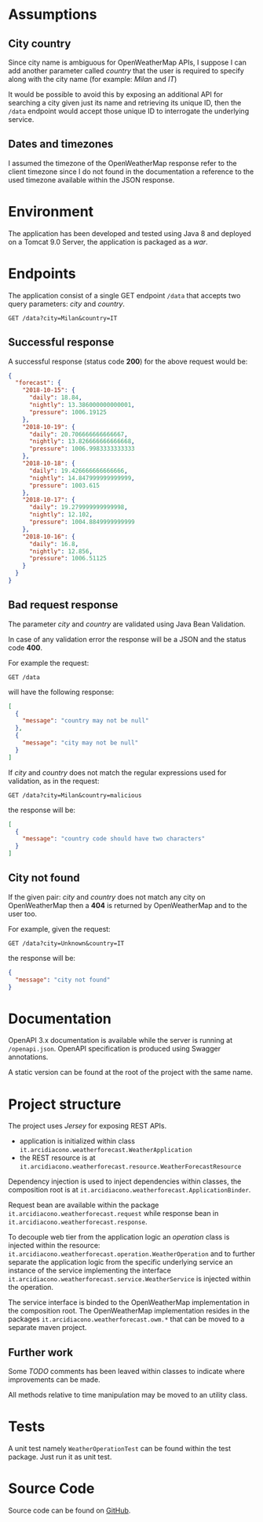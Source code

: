 # Assumptions
## City country
Since city name is ambiguous for OpenWeatherMap APIs, I suppose I can add another parameter called *country* that the user is required to specify along with the city name (for example: *Milan* and *IT*)

It would be possible to avoid this by exposing an additional API for searching a city given just its name and retrieving its unique ID, then the `/data` endpoint would accept those unique ID to interrogate the underlying service.

## Dates and timezones
I assumed the timezone of the OpenWeatherMap response refer to the client timezone since I do not found in the documentation a reference to the used timezone available within the JSON response.

# Environment
The application has been developed and tested using Java 8 and deployed on a Tomcat 9.0 Server, the application is packaged as a _war_.

# Endpoints
The application consist of a single GET endpoint `/data` that accepts two query parameters: *city* and *country*.

```
GET /data?city=Milan&country=IT
```

## Successful response
A successful response (status code **200**) for the above request would be:

```json
{
  "forecast": {
    "2018-10-15": {
      "daily": 18.84,
      "nightly": 13.386000000000001,
      "pressure": 1006.19125
    },
    "2018-10-19": {
      "daily": 20.706666666666667,
      "nightly": 13.826666666666668,
      "pressure": 1006.9983333333333
    },
    "2018-10-18": {
      "daily": 19.426666666666666,
      "nightly": 14.847999999999999,
      "pressure": 1003.615
    },
    "2018-10-17": {
      "daily": 19.279999999999998,
      "nightly": 12.102,
      "pressure": 1004.8849999999999
    },
    "2018-10-16": {
      "daily": 16.8,
      "nightly": 12.856,
      "pressure": 1006.51125
    }
  }
}
```

## Bad request response
The parameter *city* and *country* are validated using Java Bean Validation. 

In case of any validation error the response will be a JSON and the status code **400**.

For example the request:  

```
GET /data
```
will have the following response:

```json
[
  {
    "message": "country may not be null"
  },
  {
    "message": "city may not be null"
  }
]
```
If *city* and *country* does not match the regular expressions used for validation, as in the request:

```
GET /data?city=Milan&country=malicious
```
the response will be:

```json
[
  {
    "message": "country code should have two characters"
  }
]
```

## City not found
If the given pair: *city* and *country* does not match any city on OpenWeatherMap then a **404** is returned by OpenWeatherMap and to the user too.

For example, given the request:

```
GET /data?city=Unknown&country=IT
```
the response will be:

```json
{
  "message": "city not found"
}
```

# Documentation
OpenAPI 3.x documentation is available while the server is running at `/openapi.json`. OpenAPI specification is produced using Swagger annotations.

A static version can be found at the root of the project with the same name.

# Project structure
The project uses *Jersey* for exposing REST APIs.

- application is initialized within class `it.arcidiacono.weatherforecast.WeatherApplication`
- the REST resource is at `it.arcidiacono.weatherforecast.resource.WeatherForecastResource`

Dependency injection is used to inject dependencies within classes, the composition root is at `it.arcidiacono.weatherforecast.ApplicationBinder`.

Request bean are available within the package `it.arcidiacono.weatherforecast.request` while response bean in `it.arcidiacono.weatherforecast.response`.

To decouple web tier from the application logic an *operation* class is injected within the resource: `it.arcidiacono.weatherforecast.operation.WeatherOperation` and to further separate the application logic from the specific underlying service an instance of the service implementing the interface `it.arcidiacono.weatherforecast.service.WeatherService` is injected within the operation.

The service interface is binded to the OpenWeatherMap implementation in the composition root. The OpenWeatherMap implementation resides in the packages `it.arcidiacono.weatherforecast.owm.*` that can be moved to a separate maven project.

## Further work
Some *TODO* comments has been leaved within classes to indicate where improvements can be made.

All methods relative to time manipulation may be moved to an utility class.

# Tests
A unit test namely `WeatherOperationTest` can be found within the test package. Just run it as unit test.

# Source Code
Source code can be found on [GitHub](https://github.com/Arci/weather-forecast).
